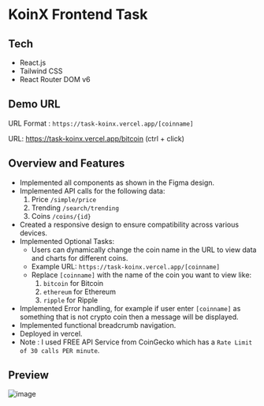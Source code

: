 # KoinX Frontend Task

## Tech
- React.js
- Tailwind CSS
- React Router DOM v6

## Demo URL
URL Format : `https://task-koinx.vercel.app/[coinname]`

URL: https://task-koinx.vercel.app/bitcoin (ctrl + click)

## Overview and Features
- Implemented all components as shown in the Figma design.
- Implemented API calls for the following data:
  1. Price `/simple/price`
  2. Trending `/search/trending`
  3. Coins `/coins/{id}`
- Created a responsive design to ensure compatibility across various devices.
- Implemented Optional Tasks:
  - Users can dynamically change the coin name in the URL to view data and charts for different coins.
  - Example URL: `https://task-koinx.vercel.app/[coinname]`
  - Replace `[coinname]` with the name of the coin you want to view like:
    1. `bitcoin` for Bitcoin
    2. `ethereum` for Ethereum
    3. `ripple` for Ripple
- Implemented Error handling, for example if user enter `[coinname]` as something that is not crypto coin then a message will be displayed.
- Implemented functional breadcrumb navigation.
- Deployed in vercel.
- Note : I used FREE API Service from CoinGecko which has a `Rate Limit of 30 calls PER minute`.


## Preview

![image](https://github.com/kamal9494/koinx-task/assets/97849725/76dc0f90-b4f5-47c0-8940-ff0232a2efbb)
